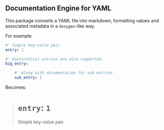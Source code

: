 ## Documentation Engine for YAML

This package converts a YAML file into markdown, formatting values and associated metadata in a `doxygen`-like way.

For example:

```yaml
#' Simple key-value pair.
entry: 1

#' Hierarchical entries are also supported.
big_entry:

	#' Along with documentation for sub entries.
	sub_entry: 1
```

Becomes:

> # `entry`: `1`
>	Simple key-value pair.
